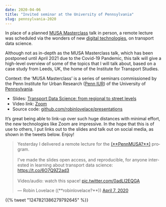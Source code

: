 ```yaml
---
date: 2020-04-06
title: "Invited seminar at the University of Pennsylvania"
slug: pennsylvania-2020
---
```


In place of a planned [MUSA Masterclass](https://penniur.upenn.edu/events/musamasterclass-featuring-tyler-morgan-wall-3d-mapping-dataviz-in-r) talk in person, a remote lecture was scheduled via the wonders of new [digital technologies](https://twitter.com/robinlovelace/status/1239930988416897033), on transport data science.

Although not as in-depth as the MUSA Masterclass talk, which has been postponed until April 2021 due to the Covid-19 Pandemic, this talk will give a high-level overview of some of the topics that I will talk about, based on a case study from Leeds, UK, the home of the Institute for Transport Studies.

Context: the ‘MUSA Masterclass’ is a series of seminars commissioned by the Penn
Institute for Urban Research ([Penn IUR](https://penniur.upenn.edu/)) of
the University of [Pennsylvania](https://www.upenn.edu).

- Slides: [Transport Data Science: from regional to street levels](https://www.robinlovelace.net/presentations/2020-04-06-pennsylvania-tds-regional-street.html)
- Video link: [Zoom](https://zoom.us/rec/play/vpZ_dOir_DI3G4eXuQSDBfUtW428eqOs1idL8_BczhvmUndQOlLwZeBGMee7lvtR2pEHjJpPcFJUlqbf?continueMode=true)
- Source code: [github.com/robinlovelace/presentations](https://github.com/Robinlovelace/presentations/blob/master/2020-04-06-pennsylvania-tds-regional-street.Rmd)

It’s great being able to link-up over such huge distances with minimal effort, the new technologies like Zoom are impressive.
In the hope that this is of use to others, I put links out to the slides and talk out on social media, as shown in the tweets below.
Enjoy!

<blockquote class="twitter-tweet">
<p lang="en" dir="ltr">
Yesterday I delivered a remote lecture for the <a href="https://twitter.com/PennMUSA?ref_src=twsrc%5Etfw">(**PennMUSA?**)</a> program.<br><br>I've made the slides open access, and reproducible, for anyone interested in learning about transport data science: <a href="https://t.co/6O7Q9Z2ad3">https://t.co/6O7Q9Z2ad3</a><br><br>Video/audio: watch this space! <a href="https://t.co/0adLI2EQGA">pic.twitter.com/0adLI2EQGA</a>
</p>
— Robin Lovelace ((**robinlovelace?**)) <a href="https://twitter.com/robinlovelace/status/1247466231759876102?ref_src=twsrc%5Etfw">April 7, 2020</a>
</blockquote>
<script async src="https://platform.twitter.com/widgets.js" charset="utf-8"></script>
{{% tweet "1247821386279792645" %}}
